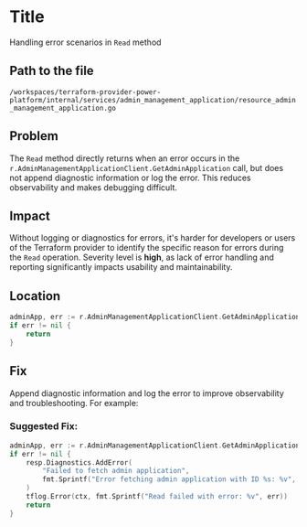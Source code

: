 # Title

Handling error scenarios in `Read` method

## Path to the file

`/workspaces/terraform-provider-power-platform/internal/services/admin_management_application/resource_admin_management_application.go`

## Problem

The `Read` method directly returns when an error occurs in the `r.AdminManagementApplicationClient.GetAdminApplication` call, but does not append diagnostic information or log the error. This reduces observability and makes debugging difficult.

## Impact

Without logging or diagnostics for errors, it's harder for developers or users of the Terraform provider to identify the specific reason for errors during the `Read` operation. Severity level is **high**, as lack of error handling and reporting significantly impacts usability and maintainability.

## Location

```go
adminApp, err := r.AdminManagementApplicationClient.GetAdminApplication(ctx, state.Id.ValueString())
if err != nil {
    return
}
```

## Fix

Append diagnostic information and log the error to improve observability and troubleshooting. For example:

### Suggested Fix:

```go
adminApp, err := r.AdminManagementApplicationClient.GetAdminApplication(ctx, state.Id.ValueString())
if err != nil {
    resp.Diagnostics.AddError(
        "Failed to fetch admin application",
        fmt.Sprintf("Error fetching admin application with ID %s: %v", state.Id.ValueString(), err),
    )
    tflog.Error(ctx, fmt.Sprintf("Read failed with error: %v", err))
    return
}
```
